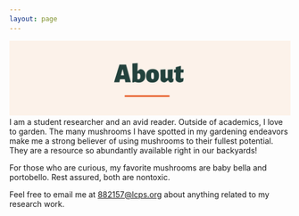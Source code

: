 ```yaml
---
layout: page
---
```

![alt-text-1](/assets/img/About2.png "title")
I am a student researcher and an avid reader. Outside of academics, I love to garden. The many mushrooms I have spotted in my gardening endeavors make me a strong believer of using mushrooms to their fullest potential. They are a resource so abundantly available right in our backyards!

For those who are curious, my favorite mushrooms are baby bella and portobello. Rest assured, both are nontoxic. 

Feel free to email me at 882157@lcps.org about anything related to my research work. 